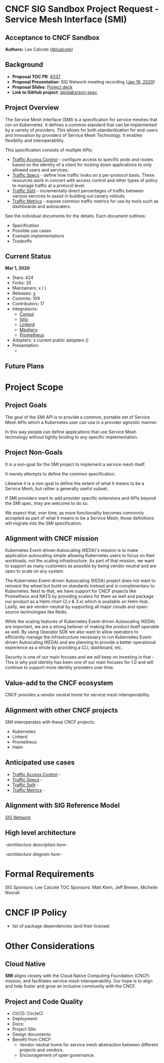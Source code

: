 # CNCF SIG Sandbox Project Request - Service Mesh Interface (SMI)

## Acceptance to CNCF Sandbox

**Authors:** Lee Calcote ([@lcalcote](https://twitter.com/lcalcote))

## Background

- **Proposal TOC PR**: [#337  ](https://github.com/cncf/toc/issues/337) 
- **Proposal Presentation**: SIG Network meeting recording ([Jan 16, 2020](https://youtu.be/1eOrDXUrS-k))
- **Proposal Slides**: [Project deck](https://docs.google.com/presentation/d/11MssWPEyolaZwmJfg7sKE2BwSnGsmrXR3tdCscwf-WA/edit?usp=sharing)
- **Link to GitHub project**: [deislabs/smi-spec](https://github.com/deislabs/smi-spec)

## Project Overview

The Service Mesh Interface (SMI) is a specification for service meshes that run on Kubernetes. 
It defines a common standard that can be implemented by a variety of providers. This allows for both standardization for end-users and innovation by providers of Service Mesh Technology. It enables flexibility and interoperability.

This specification consists of multiple APIs:

- [Traffic Access Control](https://github.com/deislabs/smi-spec/blob/master/traffic-access-control.md) - configure access to specific pods and routes based on the identity of a client for locking down applications to only allowed users and services.
- [Traffic Specs](https://github.com/deislabs/smi-spec/blob/master/traffic-specs.md) - define how traffic looks on a per-protocol basis. These resources work in concert with access control and other types of policy to manage traffic at a protocol level.
- [Traffic Split](https://github.com/deislabs/smi-spec/blob/master/traffic-split.md) - incrementally direct percentages of traffic between various services to assist in building out canary rollouts.
- [Traffic Metrics](https://github.com/deislabs/smi-spec/blob/master/traffic-metrics.md) - expose common traffic metrics for use by tools such as dashboards and autoscalers.

See the individual documents for the details. Each document outlines:

- Specification
- Possible use cases
- Example implementations
- Tradeoffs

## Current Status

__Mar 1, 2020__

- Stars: 424
- Forks: 35
- Maintainers: x ( )
- Releases: [x](https://github.com/deislabs/smi-spec/releases)
- Commits: 109
- Contributors: 17
- Integrations:
  - [Consul](https://consul.io)
  - [Istio](https://istio.io)
  - [Linkerd](https://linkerd.io)
  - [Meshery](https://meshery.io)
  - [Prometheus](https://prometheus.io)
- Adopters: x current public adopters ()
- Presentation:
  - []()
  
## Future Plans

# Project Scope

## Project Goals

The goal of the SMI API is to provide a common, portable set of Service Mesh APIs which a Kubernetes user can use in a provider agnostic manner. 

In this way people can define applications that use Service Mesh technology without tightly binding to any specific implementation.

## Project Non-Goals
It is a non-goal for the SMI project to implement a service mesh itself. 

It merely attempts to define the common specification. 

Likewise it is a non-goal to define the extent of what it means to be a Service Mesh, but rather a generally useful subset. 

If SMI providers want to add provider specific extensions and APIs beyond the SMI spec, they are welcome to do so. 

We expect that, over time, as more functionality becomes commonly accepted as part of what it means to be a Service Mesh, those definitions will migrate into the SMI specification.

## Alignment with CNCF mission

Kubernetes Event-driven Autoscaling (KEDA)'s mission is to make application autoscaling simple allowing Kubernetes users to focus on their workloads, not the scaling infrastructure. As part of that mission, we want to support as many customers as possible by being vendor neutral and are open to scale on any system.

The Kubernetes Event-driven Autoscaling (KEDA) project does not want to reinvent the wheel but build on standards instead and is complimentary to Kubernetes. Next to that, we have support for CNCF projects like Prometheus and NATS by providing scalers for them as well and package our product as a Helm chart (2.x & 3.x) which is available on Helm Hub. Lastly, we are vendor-neutral by supporting all major clouds and open-source technologies like Redis.

While the scaling features of Kubernetes Event-driven Autoscaling (KEDA) are important, we are a strong believer of making the product itself operable as well. By using Operator SDK we also want to allow operators to efficiently manage the infrastructure necessary to run Kubernetes Event-driven Autoscaling (KEDA) and are planning to provide a better operational experience as a whole by providing a CLI, dashboard, etc.

Security is one of our main focuses and we will keep on investing in that - This is why pod identity has been one of our main focuses for 1.0 and will continue to support more identity providers over time.

## Value-add to the CNCF ecosystem

CNCF provides a vendor neutral home for service mesh interoperability.


## Alignment with other CNCF projects

SMI interoperates with these CNCF projects:

- Kubernetes
- Linkerd
- Prometheus
- Helm

## Anticipated use cases

- [Traffic Access Control](https://github.com/deislabs/smi-spec/blob/master/traffic-access-control.md) - 
- [Traffic Specs](https://github.com/deislabs/smi-spec/blob/master/traffic-specs.md) - 
- [Traffic Split](https://github.com/deislabs/smi-spec/blob/master/traffic-split.md) - 
- [Traffic Metrics](https://github.com/deislabs/smi-spec/blob/master/traffic-metrics.md) - 

## Alignment with SIG Reference Model

[SIG Network](https://github.com/cncf/sig-network)

## High level architecture

_-architecture description here-_

_-architecture diagram here-_

# Formal Requirements

SIG Sponsors: Lee Calcote
TOC Sponsors: Matt Klein, Jeff Brewer, Michelle Noorali

# CNCF IP Policy

- list of package dependencies (and their license)

# Other Considerations

## Cloud Native

**SMI** aligns closely with the Cloud Native Computing Foundation (CNCF) mission, and facilitates service mesh interoperability. Our hope is to align and help foster and grow an inclusive community with the CNCF.

## Project and Code Quality

- CI/CD: CircleCI
- Deployment:
- Docs:
- Project Site:
- Design documents:
- Benefit from CNCF:
  - Vendor neutral home for service mesh abstraction between different projects and vendors.
  - Encouragement of open governance.
